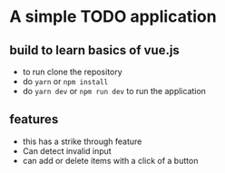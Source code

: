 # A simple TODO application

## build to learn basics of vue.js

- to run clone the repository
- do `yarn` or `npm install`
- do `yarn dev` or `npm run dev` to run the application

## features

- this has a strike through feature
- Can detect invalid input
- can add or delete items with a click of a button
